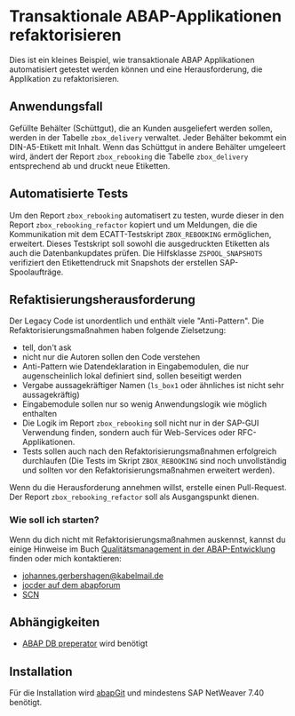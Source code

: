 # Transaktionale ABAP-Applikationen refaktorisieren
Dies ist ein kleines Beispiel, wie transaktionale ABAP Applikationen
automatisiert getestet werden können und eine Herausforderung, die
Applikation zu refaktorisieren.

## Anwendungsfall
Gefüllte Behälter (Schüttgut), die an Kunden ausgeliefert werden sollen, werden in der
Tabelle `zbox_delivery` verwaltet. Jeder Behälter bekommt ein DIN-A5-Etikett mit Inhalt.
Wenn das Schüttgut in andere Behälter umgeleert wird, ändert der Report `zbox_rebooking` die Tabelle `zbox_delivery` entsprechend ab und druckt neue Etiketten.

## Automatisierte Tests
Um den Report `zbox_rebooking` automatisert zu testen, wurde dieser in den Report `zbox_rebooking_refactor` kopiert und um Meldungen, die die Kommunikation mit dem ECATT-Testskript `ZBOX_REBOOKING` ermöglichen, erweitert. Dieses Testskript
soll sowohl die ausgedruckten Etiketten als auch die Datenbankupdates prüfen.
Die Hilfsklasse `ZSPOOL_SNAPSHOTS` verifiziert den Etikettendruck mit Snapshots
der erstellen SAP-Spoolaufträge.

## Refaktisierungsherausforderung
Der Legacy Code ist unordentlich und enthält viele "Anti-Pattern".
Die Refaktorisierungsmaßnahmen haben folgende Zielsetzung:
- tell, don't ask
- nicht nur die Autoren sollen den Code verstehen
- Anti-Pattern wie Datendeklaration in Eingabemodulen, die nur augenscheinlich lokal definiert sind, sollen beseitigt werden
- Vergabe aussagekräftiger Namen (`ls_box1` oder ähnliches ist nicht sehr aussagekräftig)
- Eingabemodule sollen nur so wenig Anwendungslogik wie möglich enthalten
- Die Logik im Report `zbox_rebooking` soll nicht nur in der SAP-GUI Verwendung finden, sondern auch für Web-Services oder RFC-Applikationen.
- Tests sollen auch nach den Refaktorisierungsmaßnahmen erfolgreich durchlaufen (Die Tests im Skript `ZBOX_REBOOKING` sind noch unvollständig und sollten vor den Refaktorisierungsmaßnahmen erweitert werden).

Wenn du die Herausforderung annehmen willst, erstelle einen Pull-Request. Der Report `zbox_rebooking_refactor` soll als Ausgangspunkt dienen.

### Wie soll ich starten?
Wenn du dich nicht mit Refaktorisierungsmaßnahmen auskennst, kannst du einige Hinweise im Buch [Qualitätsmanagement in
der ABAP-Entwicklung](https://de.espresso-tutorials.com/programmierung_0393.php) finden oder mich kontaktieren:
- johannes.gerbershagen@kabelmail.de
- [jocder auf dem abapforum](https://www.abapforum.com/forum/memberlist.php?mode=viewprofile&u=20652)
- [SCN](https://people.sap.com/johannes_gerbershagen11)

## Abhängigkeiten
- [ABAP DB preperator](https://github.com/bunysae/abap_db_preparator) wird benötigt

## Installation
Für die Installation wird [abapGit](https://docs.abapgit.org) und mindestens SAP NetWeaver 7.40 benötigt.
